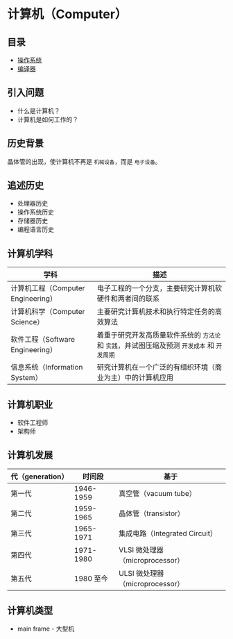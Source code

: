# 计算机（Computer）

## 目录

* [操作系统](../os/README.md)
* [编译器](compiler/README.md)

## 引入问题

* 什么是计算机？
* 计算机是如何工作的？

## 历史背景

晶体管的出现，使计算机不再是 `机械设备`，而是 `电子设备`。

## 追述历史

* 处理器历史
* 操作系统历史
* 存储器历史
* 编程语言历史

## 计算机学科

| 学科                               | 描述                                                                                         |
| ---------------------------------- | -------------------------------------------------------------------------------------------- |
| 计算机工程（Computer Engineering） | 电子工程的一个分支，主要研究计算机软硬件和两者间的联系                                       |
| 计算机科学（Computer Science）     | 主要研究计算机技术和执行特定任务的高效算法                                                   |
| 软件工程（Software Engineering）   | 着重于研究开发高质量软件系统的 `方法论` 和 `实践`，并试图压缩及预测 `开发成本` 和 `开发周期` |
| 信息系统（Information System）     | 研究计算机在一个广泛的有组织环境（商业为主）中的计算机应用                                   |

## 计算机职业

* 软件工程师
* 架构师

## 计算机发展

| 代（generation） | 时间段    | 基于                            |
| ---------------- | --------- | ------------------------------- |
| 第一代           | 1946-1959 | 真空管（vacuum tube）           |
| 第二代           | 1959-1965 | 晶体管（transistor）            |
| 第三代           | 1965-1971 | 集成电路（Integrated Circuit）  |
| 第四代           | 1971-1980 | VLSI 微处理器（microprocessor） |
| 第五代           | 1980 至今 | ULSI 微处理器（microprocessor） |

## 计算机类型

* main frame - 大型机
